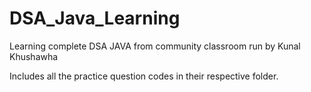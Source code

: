 # DSA_Java_Learning
Learning complete DSA JAVA from community classroom run by Kunal Khushawha

Includes all the practice question codes in their respective folder.
